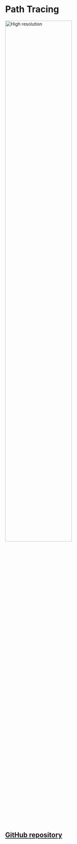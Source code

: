 # Path Tracing

<img src="https://github.com/ivan0sokin/path-tracing-cpp/blob/master/illustrations/4k.png?raw=true" alt="High resolution" width="65%"/>

## [GitHub repository](https://github.com/ivan0sokin/path-tracing-cpp/)
